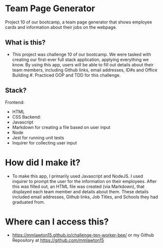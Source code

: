 # Team Page Generator
Project 10 of our bootcamp, a team page generator that shows employee cards and information about their jobs on the webpage.

## What is this?
 - This project was challenge 10 of our bootcamp. We were tasked with creating our first-ever full stack application, applying everything we know. By using this app, users will be able to fill out details about their team members, including Github links, email addresses, ID#s and Office Building #. Practiced OOP and TDD for this challenge.

## Stack?
Frontend:
- HTML
- CSS
Backend:
- Javascript
- Markdown for creating a file based on user input
- Node
- Jest for running unit tests
- Inquirer for collecting user input


# How did I make it?
- To make this app, I primarily used Javascript and NodeJS. I used inquirer to prompt the user for the information on their employees. After this was filled out, an HTML file was created (via Markdown), that displayed each team member and details about them. These details included email addresses, Github links, Job Titles, and Schools they had graduated from.

# Where can I access this?
- https://mmlawton15.github.io/challenge-ten-worker-bee/ or my Github Repository at https://github.com/mmlawton15